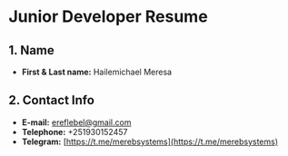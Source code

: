 # Junior Developer Resume

## 1. Name

- **First & Last name:** Hailemichael Meresa

## 2. Contact Info

- **E-mail:** <ereflebel@gmail.com>
- **Telephone:** +251930152457
- **Telegram:** [https://t.me/merebsystems](https://t.me/merebsystems)


